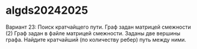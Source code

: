 # algds20242025
Вариант 23: Поиск кратчайщего пути. Граф задан матрицей смежности (2)
Граф задан в файле матрицей смежности. Заданы две вершины графа. Найдите кратчайший (по количеству
ребер) путь между ними.